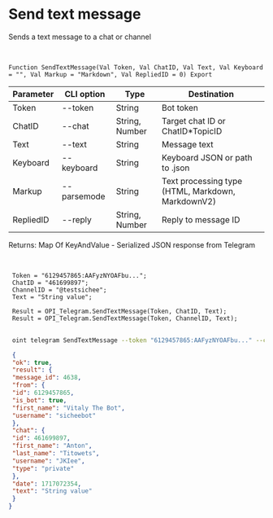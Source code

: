 ﻿---
sidebar_position: 1
---

# Send text message
 Sends a text message to a chat or channel


<br/>


`Function SendTextMessage(Val Token, Val ChatID, Val Text, Val Keyboard = "", Val Markup = "Markdown", Val RepliedID = 0) Export`

 | Parameter | CLI option | Type | Destination |
 |-|-|-|-|
 | Token | --token | String | Bot token |
 | ChatID | --chat | String, Number | Target chat ID or ChatID*TopicID |
 | Text | --text | String | Message text |
 | Keyboard | --keyboard | String | Keyboard JSON or path to .json |
 | Markup | --parsemode | String | Text processing type (HTML, Markdown, MarkdownV2) |
 | RepliedID | --reply | String, Number | Reply to message ID |

 
 Returns: Map Of KeyAndValue - Serialized JSON response from Telegram

<br/>




```bsl title="Code example"
 Token = "6129457865:AAFyzNYOAFbu...";
 ChatID = "461699897";
 ChannelID = "@testsichee";
 Text = "String value";
 
 Result = OPI_Telegram.SendTextMessage(Token, ChatID, Text);
 Result = OPI_Telegram.SendTextMessage(Token, ChannelID, Text);
```
	


```sh title="CLI command example"
 
 oint telegram SendTextMessage --token "6129457865:AAFyzNYOAFbu..." --chat "461699897" --text "String value" --keyboard %keyboard% --parsemode %parsemode%

```

```json title="Result"
 {
 "ok": true,
 "result": {
 "message_id": 4638,
 "from": {
 "id": 6129457865,
 "is_bot": true,
 "first_name": "Vitaly The Bot",
 "username": "sicheebot"
 },
 "chat": {
 "id": 461699897,
 "first_name": "Anton",
 "last_name": "Titowets",
 "username": "JKIee",
 "type": "private"
 },
 "date": 1717072354,
 "text": "String value"
 }
}
```
